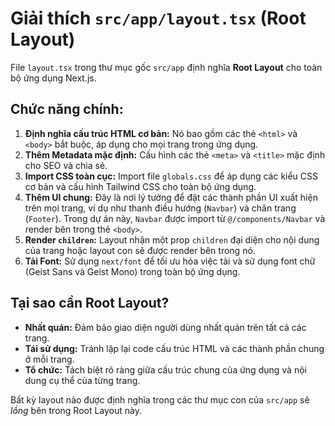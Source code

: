 # Giải thích `src/app/layout.tsx` (Root Layout)

File `layout.tsx` trong thư mục gốc `src/app` định nghĩa **Root Layout** cho toàn bộ ứng dụng Next.js.

## Chức năng chính:

1.  **Định nghĩa cấu trúc HTML cơ bản:** Nó bao gồm các thẻ `<html>` và `<body>` bắt buộc, áp dụng cho mọi trang trong ứng dụng.
2.  **Thêm Metadata mặc định:** Cấu hình các thẻ `<meta>` và `<title>` mặc định cho SEO và chia sẻ.
3.  **Import CSS toàn cục:** Import file `globals.css` để áp dụng các kiểu CSS cơ bản và cấu hình Tailwind CSS cho toàn bộ ứng dụng.
4.  **Thêm UI chung:** Đây là nơi lý tưởng để đặt các thành phần UI xuất hiện trên mọi trang, ví dụ như thanh điều hướng (`Navbar`) và chân trang (`Footer`). Trong dự án này, `Navbar` được import từ `@/components/Navbar` và render bên trong thẻ `<body>`.
5.  **Render `children`:** Layout nhận một prop `children` đại diện cho nội dung của trang hoặc layout con sẽ được render bên trong nó.
6.  **Tải Font:** Sử dụng `next/font` để tối ưu hóa việc tải và sử dụng font chữ (Geist Sans và Geist Mono) trong toàn bộ ứng dụng.

## Tại sao cần Root Layout?

-   **Nhất quán:** Đảm bảo giao diện người dùng nhất quán trên tất cả các trang.
-   **Tái sử dụng:** Tránh lặp lại code cấu trúc HTML và các thành phần chung ở mỗi trang.
-   **Tổ chức:** Tách biệt rõ ràng giữa cấu trúc chung của ứng dụng và nội dung cụ thể của từng trang.

Bất kỳ layout nào được định nghĩa trong các thư mục con của `src/app` sẽ *lồng* bên trong Root Layout này. 